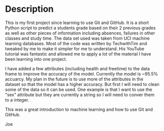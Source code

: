 # Description 
This is my first project since learning to use Git and GitHub. It is a short Python script to
predict a students grade based on their 2 previous grades as well as other pieces of information
including absences, failures in other classes and study time. The data set used was taken
from UCI machine learning databases. Most of the code was written by TechwithTim and tweaked
by me to make it simpler for me to understand. His YouTube tutorial was fantastic and allowed me to 
apply a lot of the material I have been learning into one project. 

I have added a few attributes (including health and freetime) to the data frame to improve the accuracy of the model. Currently the model is ~95.5% accuarcy.
My plan in the future is to use more of the attributes in the dataset so that the model has a higher
accuracy. But first I will need to clean some of the data so it can be used.
One example is that I want to use the "sex" attribute but they are currently a string so I will need to conver them
to a integer.
 
This was a great introduction to machine learning and how to use Git and GitHub.   


Joe
